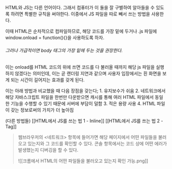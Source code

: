 HTML와 JS는 다른 언어이다.
그래서 컴퓨터가 이 둘을 잘 구별하여 알아들을 수 있도록 하려면 특별한 규칙을 써야한다.
이중에서 JS 파일을 따로 빼서 쓰는 방법을 사용한다.

<script src = './script.js'></script>

이때 HTML은 순차적으로 컴파일하므로, 해당 코드를 가장 밑에 두거나 .js 파일에 window.onload = function(){}을 사용하도록 하자. 

###### 그러나 가급적이면 body 태그의 가장 밑에 두는 것을 권장한다.
이는 onload를 HTML 코드의 위에 쓰면 코드를 다 불러올 때까지 해당 js 파일을 실행하지 않겠다는 의미인데, 이는 곧 랜더링 지연과 같으며 사용자 입장에서는 흰 화면을 보게 되는 시간이 길어지는 효과를 갖게 된다.


이는 아래 방법과 비교했을 때 다음 장점을 갖는다;
	1. 유지보수가 쉬움
	2. 네트워크에서 해당 자바스크립트 파일을 한번만 다운받으면 캐시를 통해 여러 HTML 파일에서 동일한 기능을 수행할 수 있기 때문에 서버에 부담이 덜함
	3. 적은 용량 사용
	4. HTML 파일이 갖는 정보로써의 가치가 더 높아짐

(다른 방법들)
	[[HTML에서 JS를 쓰는 법 1 - Inline]]
	[[HTML에서 JS를 쓰는 법 2 - Tag]]	

> 웹브라우저의 <네트워크> 항목에 들어가면 해당 페이지에서 어떤 파일들을 불러오고 있는지와 그 코드를 확인할 수 있다.
> 콘솔 항목에서는 코드 상에 어떤 에러가 발생했는지 디버깅을 할 수 있다.
> 
> ![[크롬에서 HTML의 어떤 파일들을 불러오고 있는지 확인 가능.png]]